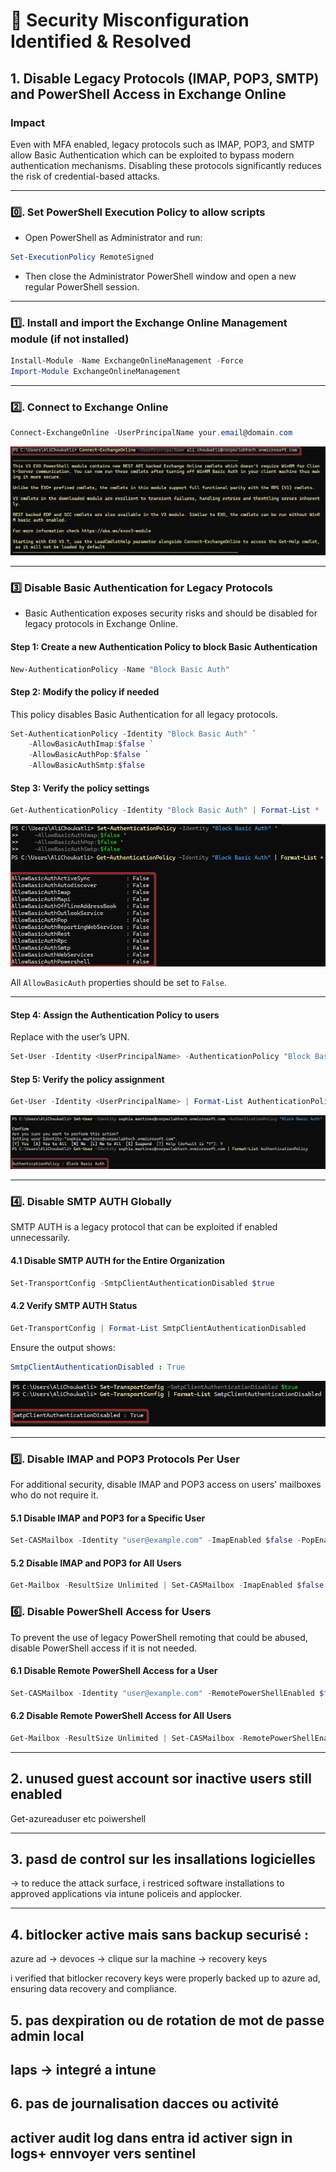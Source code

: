 # 🔴  Security Misconfiguration Identified & Resolved

## 1. Disable Legacy Protocols (IMAP, POP3, SMTP) and PowerShell Access in Exchange Online

### Impact
Even with MFA enabled, legacy protocols such as IMAP, POP3, and SMTP allow Basic Authentication which can be exploited to bypass modern authentication mechanisms. Disabling these protocols significantly reduces the risk of credential-based attacks.

---

### 0️⃣. Set PowerShell Execution Policy to allow scripts

- Open PowerShell as Administrator and run:

```powershell
Set-ExecutionPolicy RemoteSigned
```
- Then close the Administrator PowerShell window and open a new regular PowerShell session.
---

### 1️⃣. Install and import the Exchange Online Management module (if not installed)

```powershell
Install-Module -Name ExchangeOnlineManagement -Force
Import-Module ExchangeOnlineManagement
```
---

### 2️⃣. Connect to Exchange Online

```powershell
Connect-ExchangeOnline -UserPrincipalName your.email@domain.com
```
![Exchange_Connected](https://github.com/AliChoukatli/CyberShield-Enterprise/blob/main/04_Zero%20Trust%20%26%20Security%20Hardening/Screenshots/Exchange_Connected.png)

---

### 3️⃣ Disable Basic Authentication for Legacy Protocols

- Basic Authentication exposes security risks and should be disabled for legacy protocols in Exchange Online.

#### Step 1: Create a new Authentication Policy to block Basic Authentication

```powershell
New-AuthenticationPolicy -Name "Block Basic Auth"
```

#### Step 2: Modify the policy if needed

This policy disables Basic Authentication for all legacy protocols.

```powershell
Set-AuthenticationPolicy -Identity "Block Basic Auth" `
    -AllowBasicAuthImap:$false `
    -AllowBasicAuthPop:$false `
    -AllowBasicAuthSmtp:$false
```

#### Step 3: Verify the policy settings

```powershell
Get-AuthenticationPolicy -Identity "Block Basic Auth" | Format-List *
```
![All_Basic_Auth_false](https://github.com/AliChoukatli/CyberShield-Enterprise/blob/main/04_Zero%20Trust%20%26%20Security%20Hardening/Screenshots/All_Basic_Auth_false.png)

All `AllowBasicAuth` properties should be set to `False`.

---

#### Step 4: Assign the Authentication Policy to users
Replace <UserPrincipalName> with the user’s UPN.

```powershell
Set-User -Identity <UserPrincipalName> -AuthenticationPolicy "Block Basic Auth"
```

#### Step 5: Verify the policy assignment

```powershell
Get-User -Identity <UserPrincipalName> | Format-List AuthenticationPolicy
```
![Sophia_legacy_policy](https://github.com/AliChoukatli/CyberShield-Enterprise/blob/main/04_Zero%20Trust%20%26%20Security%20Hardening/Screenshots/Sophia_legacy_policy.png)

---

### 4️⃣. Disable SMTP AUTH Globally
SMTP AUTH is a legacy protocol that can be exploited if enabled unnecessarily.

#### 4.1 Disable SMTP AUTH for the Entire Organization
```powershell
Set-TransportConfig -SmtpClientAuthenticationDisabled $true
```
#### 4.2 Verify SMTP AUTH Status
```powershell
Get-TransportConfig | Format-List SmtpClientAuthenticationDisabled
```
Ensure the output shows:
```yaml
SmtpClientAuthenticationDisabled : True
```

![Disable_SMTP](https://github.com/AliChoukatli/CyberShield-Enterprise/blob/main/04_Zero%20Trust%20%26%20Security%20Hardening/Screenshots/disable_SMTP.png)

---

### 5️⃣. Disable IMAP and POP3 Protocols Per User
For additional security, disable IMAP and POP3 access on users' mailboxes who do not require it.

#### 5.1 Disable IMAP and POP3 for a Specific User

```powershell
Set-CASMailbox -Identity "user@example.com" -ImapEnabled $false -PopEnabled $false
```

#### 5.2 Disable IMAP and POP3 for All Users

```powershell
Get-Mailbox -ResultSize Unlimited | Set-CASMailbox -ImapEnabled $false -PopEnabled $false
```

### 6️⃣. Disable PowerShell Access for Users
To prevent the use of legacy PowerShell remoting that could be abused, disable PowerShell access if it is not needed.

#### 6.1 Disable Remote PowerShell Access for a User
```powershell
Set-CASMailbox -Identity "user@example.com" -RemotePowerShellEnabled $false
```

#### 6.2 Disable Remote PowerShell Access for All Users
```powershell
Get-Mailbox -ResultSize Unlimited | Set-CASMailbox -RemotePowerShellEnabled $false
```











---

## 2. unused guest account sor inactive users still enabled 

Get-azureaduser etc poiwershell

---

## 3. pasd de control sur les insallations logicielles

-> to reduce the attack surface, i restriced software installations to approved applications via intune policeis and applocker.

----

## 4. bitlocker active mais sans backup securisé :

   azure ad -> devoces -> clique sur la machine -> recovery keys

   i verified that bitlocker recovery keys were properly backed up to azure ad, ensuring data recovery and compliance.

## 5. pas dexpiration ou de rotation de mot de passe admin local

   laps -> integré a intune
---

## 6. pas de journalisation dacces ou activité

   activer audit log dans entra id
   activer sign in logs+ ennvoyer vers sentinel
---
